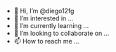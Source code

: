 - 👋 Hi, I’m @diego12fg
- 👀 I’m interested in ...
- 🌱 I’m currently learning ...
- 💞️ I’m looking to collaborate on ...
- 📫 How to reach me ...

<!---
diego12fg/diego12fg is a ✨ special ✨ repository because its `README.md` (this file) appears on your GitHub profile.
You can click the Preview link to take a look at your changes.
--->
